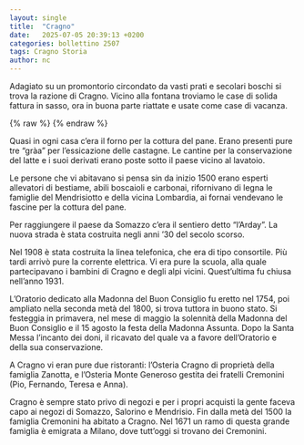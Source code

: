 ```yaml
---
layout: single
title:  "Cragno"
date:   2025-07-05 20:39:13 +0200
categories: bollettino 2507
tags: Cragno Storia
author: nc
---
```




Adagiato su un promontorio circondato da vasti prati e secolari boschi si trova la razione di Cragno. Vicino alla fontana troviamo le case di solida fattura in sasso, ora in buona parte riattate e usate come case di vacanza. 

{% raw %}<img class="full"
     src="/assets/images/bollettino2507/cragno.jpg"
     alt="">
{% endraw %}



Quasi in ogni casa c’era il forno per la cottura del pane. Erano presenti pure tre “gràa” per l’essicazione delle castagne. Le cantine per la conservazione del latte e i suoi derivati erano poste sotto il paese vicino al lavatoio.

Le persone che vi abitavano si pensa sin da inizio 1500 erano esperti allevatori di bestiame, abili boscaioli e carbonai, rifornivano di legna le famiglie del Mendrisiotto e della vicina Lombardia, ai fornai vendevano le fascine per la cottura del pane. 

Per raggiungere il paese da Somazzo c’era il sentiero detto “l’Arday”. La nuova strada è stata costruita negli anni ’30 del secolo scorso.

Nel 1908 è stata costruita la linea telefonica, che era di tipo consortile. Più tardi arrivò pure la corrente elettrica. Vi era pure la scuola, alla quale partecipavano i bambini di Cragno e degli alpi vicini. Quest’ultima fu chiusa nell’anno 1931.

L’Oratorio dedicato alla Madonna del Buon Consiglio fu eretto nel 1754, poi ampliato nella seconda metà del 1800, si trova tuttora in buono stato. Si festeggia in primavera, nel mese di maggio la solennità della Madonna del Buon Consiglio e il 15 agosto la festa della Madonna Assunta. Dopo la Santa Messa l’incanto dei doni, il ricavato del quale va a favore dell’Oratorio e della sua conservazione.


A Cragno vi eran pure due ristoranti: l’Osteria Cragno di proprietà della famiglia Zanotta, e l’Osteria Monte Generoso gestita dei fratelli Cremonini (Pio, Fernando, Teresa e Anna).

Cragno è sempre stato privo di negozi e per i propri acquisti la gente faceva capo ai negozi di Somazzo, Salorino e Mendrisio.
Fin dalla metà del 1500 la famiglia Cremonini ha abitato a Cragno. Nel 1671 un ramo di questa grande famiglia è emigrata a Milano, dove tutt’oggi si trovano dei Cremonini.


